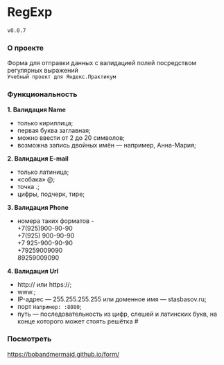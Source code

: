 # RegExp
`v0.0.7`

### О проекте
Форма для отправки данных с валидацией полей посредством   
регулярных выражений   
`Учебный проект для Яндекс.Практикум`

### Функциональность
**1. Валидация Name**
  + только кириллица;
  + первая буква заглавная;
  + можно ввести от 2 до 20 символов;
  + возможна запись двойных имён — например, Анна-Мария;  
  
**2. Валидация E-mail**
  + только латиница;
  + «собака» @;
  + точка .;
  + цифры, подчерк, тире;    
  
**3. Валидация Phone**
  + номера таких форматов -    
  +7(925)900-90-90    
  +7(925) 900-90-90    
  +7 925-900-90-90   
  +79259009090   
  89259009090    
  
  **4. Валидация Url**
  + http:// или https://;
  + www.;
  + IP-адрес — 255.255.255.255 или доменное имя — stasbasov.ru;
  + порт `Например: :8080`;    
  + путь — последовательность из цифр, слешей и латинских букв, на конце которого может стоять решётка #
  
  ### Посмотреть    
  https://bobandmermaid.github.io/form/
